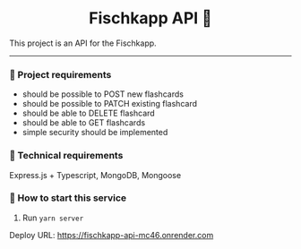 <h1 align="center">
  Fischkapp API 📄
</h1>

This project is an API for the Fischkapp.

---

### 📝 Project requirements

- should be possible to POST new flashcards
- should be possible to PATCH existing flashcard
- should be able to DELETE flashcard
- should be able to GET flashcards
- simple security should be implemented

### 🔧 Technical requirements

Express.js + Typescript, MongoDB, Mongoose

### 📖 How to start this service

1. Run `yarn server`

Deploy URL: https://fischkapp-api-mc46.onrender.com
